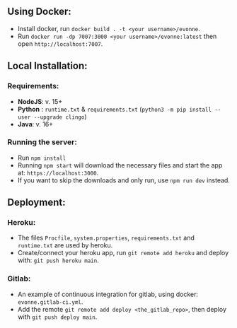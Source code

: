 ## Using Docker:
* Install docker, run `docker build . -t <your username>/evonne`. 
* Run `docker run -dp 7007:3000 <your username>/evonne:latest` then open `http://localhost:7007`.

## Local Installation: 
### Requirements:
* **NodeJS**: v. 15+ 
* **Python** : `runtime.txt` & `requirements.txt` (`python3 -m pip install --user --upgrade clingo`)
* **Java**: v. 16+

### Running the server:
* Run `npm install`
* Running `npm start` will download the necessary files and start the app at: `https://localhost:3000`. 
* If you want to skip the downloads and only run, use `npm run dev` instead.

## Deployment:
### Heroku: 
* The files `Procfile`, `system.properties`, `requirements.txt` and `runtime.txt` are used by heroku. 
* Create/connect your heroku app, run `git remote add heroku` and deploy with: `git push heroku main`.
### Gitlab: 
* An example of continuous integration for gitlab, using docker: `evonne.gitlab-ci.yml`.
* Add the remote `git remote add deploy <the_gitlab_repo>`, then deploy with `git push deploy main`.
